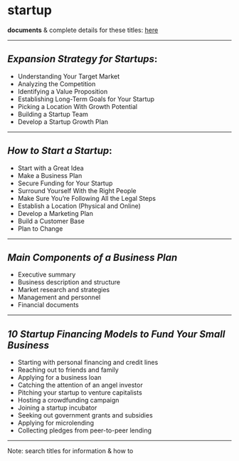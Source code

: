 # startup
**documents** & complete details for these titles: [here](https://github.com/mosi-sol/startup/blob/main/informative-details.md)

---

## *Expansion Strategy for Startups*:
- Understanding Your Target Market
- Analyzing the Competition
- Identifying a Value Proposition
- Establishing Long-Term Goals for Your Startup
- Picking a Location With Growth Potential
- Building a Startup Team
- Develop a Startup Growth Plan

---

## *How to Start a Startup*:
- Start with a Great Idea
- Make a Business Plan
- Secure Funding for Your Startup
- Surround Yourself With the Right People
- Make Sure You’re Following All the Legal Steps
- Establish a Location (Physical and Online)
- Develop a Marketing Plan
- Build a Customer Base
- Plan to Change

---
## *Main Components of a Business Plan*
- Executive summary 
- Business description and structure 
- Market research and strategies 
- Management and personnel 
- Financial documents
---

## *10 Startup Financing Models to Fund Your Small Business*
- Starting with personal financing and credit lines
- Reaching out to friends and family
- Applying for a business loan
- Catching the attention of an angel investor
- Pitching your startup to venture capitalists
- Hosting a crowdfunding campaign
- Joining a startup incubator
- Seeking out government grants and subsidies
- Applying for microlending
- Collecting pledges from peer-to-peer lending

---

Note: search titles for information & how to
